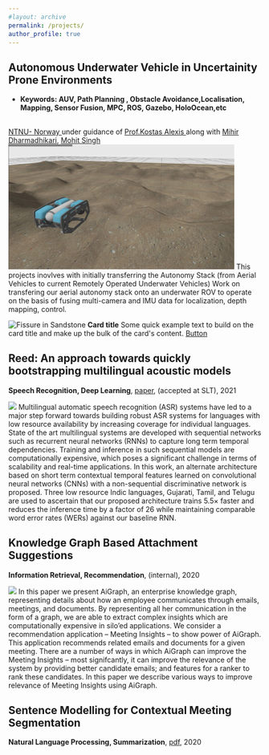 ```yaml
---
#layout: archive
permalink: /projects/
author_profile: true
---
```

<!-- # Ongoing  -->

## Autonomous Underwater Vehicle in Uncertainity Prone Environments
- **Keywords: AUV, Path Planning , Obstacle Avoidance,Localisation, Mapping, Sensor Fusion, MPC, ROS, Gazebo, HoloOcean,etc**
<br>
<a href="https://www.autonomousrobotslab.com/">NTNU- Norway </a> under guidance of <a href="http://www.kostasalexis.com/">Prof.Kostas Alexis </a> along with <a href="https://www.ntnu.edu/employees/mihir.dharmadhikari">Mihir Dharmadhikari</a>, <a href="https://www.ntnu.edu/employees/mohit.singh"> Mohit Singh</a>
 

<span class="research-img">
	<img src="/images/ntnu-bluerov2.jpeg" width="450px">
</span>
<span class="research-text">
This projects inovlves with initially transferring the Autonomy Stack (from Aerial Vehicles to current Remotely Operated Underwater Vehicles) Work on transfering our aerial autonomy stack onto an underwater ROV to operate on the basis of fusing multi-camera and IMU data for localization, depth mapping, control.</i></span>

![Fissure in Sandstone](https://mdbcdn.b-cdn.net/img/new/standard/nature/184.webp)
**Card title**
Some quick example text to build on the card title and make up the bulk of the card's content.
[Button](#!)


## Reed:  An approach towards quickly bootstrapping multilingual acoustic models

**Speech Recognition, Deep Learning**, <a href="/files/SLT.pdf" target="_blank">paper</a>, (accepted at SLT), 2021

<span class="research-img">
	<img src="/images/masr.svg">
</span>

<span class="research-text">
Multilingual automatic speech recognition (ASR) systems have led to a major step forward towards building robust ASR systems for languages with low resource availability by increasing coverage for individual languages. State of the art multilingual systems are developed with sequential networks such as recurrent neural networks (RNNs) to capture long term temporal dependencies. Training and inference in such sequential models are computationally expensive, which poses a significant challenge in terms of scalability and real-time applications. In this work, an alternate architecture based on short term contextual temporal features learned on convolutional neural networks (CNNs) with a non-sequential discriminative network is proposed. Three low resource Indic languages, Gujarati, Tamil, and Telugu are used to ascertain that our proposed architecture trains 5.5× faster and reduces the inference time by a factor of 26 while maintaining comparable word error rates (WERs) against our baseline RNN.</span>

## Knowledge Graph Based Attachment Suggestions

**Information Retrieval, Recommendation**, (internal), 2020

<span class="research-img">
	<img src="/images/pu.svg" width="500px">
</span>

<span class="research-text">
In this paper we present AiGraph, an enterprise knowledge graph, representing details about how an employee communicates through emails, meetings, and documents. By representing all her communication in the form of a graph, we are able to extract complex insights which are computationally expensive in silo’ed applications. We consider a recommendation application – Meeting Insights – to show power of AiGraph. This application recommends related emails and documents for a given meeting. There are a number of ways in which AiGraph can improve the Meeting Insights – most signifcantly, it can improve the relevance of the system by providing better candidate emails; and features for a ranker to rank these candidates. In this paper we describe various ways to improve relevance of Meeting Insights using AiGraph.</span>

## Sentence Modelling for Contextual Meeting Segmentation

**Natural Language Processing, Summarization**, <a href="/files/CMS___Synapse__V2.pdf" target="_blank">pdf</a>, 2020


